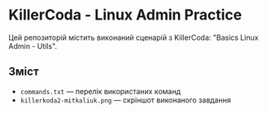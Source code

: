 # KillerCoda - Linux Admin Practice

Цей репозиторій містить виконаний сценарій з KillerCoda: "Basics Linux Admin - Utils".

## Зміст

- `commands.txt` — перелік використаних команд
- `killerkoda2-mitkaliuk.png` — скріншот виконаного завдання
